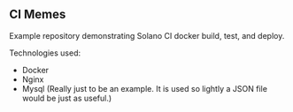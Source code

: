 ## CI Memes

Example repository demonstrating Solano CI docker build, test, and deploy.

Technologies used:

- Docker
- Nginx
- Mysql (Really just to be an example. It is used so lightly a JSON file would be just as useful.)



